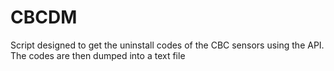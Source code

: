 # CBCDM

Script designed to get the uninstall codes of  the CBC sensors using the API. The codes are then dumped into a text file
